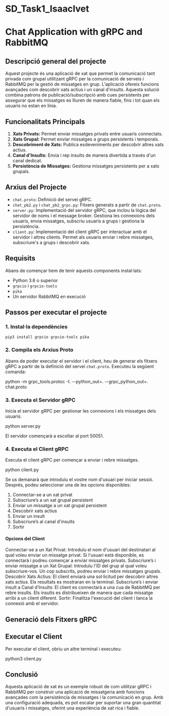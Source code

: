 # SD_Task1_IsaacIvet

# Chat Application with gRPC and RabbitMQ

## Descripció general del projecte

Aquest projecte és una aplicació de xat que permet la comunicació tant privada com grupal utilitzant gRPC per la comunicació de serveis i RabbitMQ per la gestió de missatges en grup. L'aplicació ofereix funcions avançades com descobrir xats actius i un canal d'insults. Aquesta solució combina patrons de publicació/subscripció amb cues persistents per assegurar que els missatges es lliuren de manera fiable, fins i tot quan els usuaris no estan en línia.

## Funcionalitats Principals

1. **Xats Privats:** Permet enviar missatges privats entre usuaris connectats.
2. **Xats Grupal:** Permet enviar missatges a grups persistents i temporals.
3. **Descobriment de Xats:** Publica esdeveniments per descobrir altres xats actius.
4. **Canal d'Insults:** Envia i rep insults de manera divertida a través d'un canal dedicat.
5. **Persistència de Missatges:** Gestiona missatges persistents per a xats grupals.

## Arxius del Projecte

- `chat.proto`: Definició del servei gRPC.
- `chat_pb2.py` i `chat_pb2_grpc.py`: Fitxers generats a partir de `chat.proto`.
- `server.py`: Implementació del servidor gRPC, que inclou la lògica del servidor de noms i el message broker. Gestiona les connexions dels usuaris, envia missatges, subscriu usuaris a grups i gestiona la persistència.
- `client.py`: Implementació del client gRPC per interactuar amb el servidor i altres clients.  Permet als usuaris enviar i rebre missatges, subscriure's a grups i descobrir xats.

## Requisits

Abans de començar hem de tenir aquests components instal·lats:

- Python 3.6 o superior
- `grpcio` i `grpcio-tools`
- `pika`
- Un servidor RabbitMQ en execució

## Passos per executar el projecte

### 1. Instal·la dependències

```pip3 install grpcio grpcio-tools pika```

### 2. Compila els Arxius Proto

Abans de poder executar el servidor i el client, heu de generar els fitxers gRPC a partir de la definició del servei `chat.proto`. Executeu la següent comanda:

python -m grpc_tools.protoc -I. --python_out=. --grpc_python_out=. chat.proto

### 3. Executa el Servidor gRPC

Inicia el servidor gRPC per gestionar les connexions i els missatges dels usuaris.

python server.py

El servidor començarà a escoltar al port 50051.

### 4. Executa el Client gRPC

Executa el client gRPC per començar a enviar i rebre missatges.

python client.py

Se us demanarà que introduïu el vostre nom d'usuari per iniciar sessió. Després, podeu seleccionar una de les opcions disponibles:

1. Connectar-se a un xat privat
2. Subscriure’s a un xat grupal persistent
3. Enviar un missatge a un xat grupal persistent
4. Descobrir xats actius
5. Enviar un insult
6. Subscriure’s al canal d'insults
7. Sortir

#### Opcions del Client

Connectar-se a un Xat Privat: Introduïu el nom d'usuari del destinatari al qual voleu enviar un missatge privat. Si l'usuari està disponible, es connectarà i podreu començar a enviar missatges privats.
Subscriure’s i enviar missatge a un Xat Grupal: Introduïu l'ID del grup al qual voleu subscriure-vos. Un cop subscrits, podreu enviar i rebre missatges grupals.
Descobrir Xats Actius: El client enviarà una sol·licitud per descobrir altres xats actius. Els resultats es mostraran en la terminal.
Subscriure’s i enviar insult a Canal d’Insults: El client es connectarà a una cua de RabbitMQ per rebre insults. Els insults es distribueixen de manera que cada missatge arribi a un client diferent.
Sortir: Finalitza l'execució del client i tanca la connexió amb el servidor.

## Generació dels Fitxers gRPC

## Executar el Client

Per executar el client, obriu un altre terminal i executeu:

python3 client.py

## Conclusió

Aquesta aplicació de xat és un exemple robust de com utilitzar gRPC i RabbitMQ per construir una aplicació de missatgeria amb funcions avançades com la persistència de missatges i la comunicació en grup. Amb una configuració adequada, es pot escalar per suportar una gran quantitat d'usuaris i missatges, oferint una experiència de xat rica i fiable.

